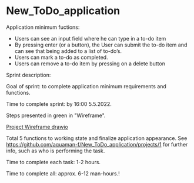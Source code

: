 # New_ToDo_application

Application minimum fuctions: 

- Users can see an input field where he can type in a to-do item
- By pressing enter (or a button), the User can submit the to-do item and can see that being added to a list of to-do’s.
- Users can mark a to-do as completed.
- Users can remove a to-do item by pressing on a delete button

Sprint description:

Goal of sprint: to complete application minimum requirements and functions.

Time to complete sprint: by 16:00 5.5.2022.

Steps presented in green in "Wireframe". 

[Project Wireframe drawio](https://user-images.githubusercontent.com/81656346/166483626-b24054cc-bc3f-4486-98a2-cf462f0b5064.png)

Total 5 functions to working state and finalize application appearance. See https://github.com/aquaman-f/New_ToDo_application/projects/1 for 
further info, such as who is performing the task.

Time to complete each task: 1-2 hours. 

Time to complete all: approx. 6-12 man-hours.!
